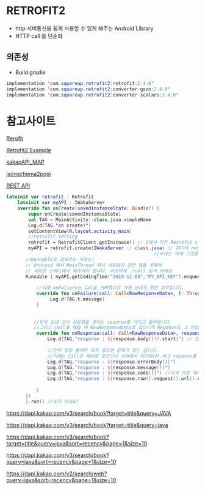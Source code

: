 # RETROFIT2

* http 서버통신을 쉽게 사용할 수 있게 해주는 Android Library
* HTTP call 을 단순화

## 의존성

* Build.gradle

```java
implementation 'com.squareup.retrofit2:retrofit:2.4.0'
implementation 'com.squareup.retrofit2:converter-gson:2.4.0'
implementation 'com.squareup.retrofit2:converter-scalars:2.4.0'
```





# 참고사이트

[Rerofit](https://square.github.io/retrofit/)

[Retrofit2 Example](https://falinrush.tistory.com/5)

[kakaoAPI_MAP](https://youngest-programming.tistory.com/163)

[jsonschema2pojo](http://www.jsonschema2pojo.org/)

[REST API](https://medium.com/@joycehong0524/android-studio-retrofit2-%EA%B8%B0%EB%B3%B8-%EC%82%AC%EC%9A%A9%EB%B2%95-retrofit-%EC%9D%98%EB%AC%B8%EC%A0%90-%ED%92%80%EC%96%B4%ED%97%A4%EC%B9%98%EA%B8%B0-%EC%8A%A4%EC%95%95-f150db436add)





```kotlin
lateinit var retrofit : Retrofit
    lateinit var myAPI : IWakaServer
    override fun onCreate(savedInstanceState: Bundle?) {
        super.onCreate(savedInstanceState)
        val TAG = MainActivity::class.java.simpleName
        Log.d(TAG,"on create!")
        setContentView(R.layout.activity_main)
        //retrofit setting
        retrofit = RetrofitClient.getInstnace() // 2에서 만든 Retrofit client의 instance를 불러옵니다.
        myAPI = retrofit.create(IWakaServer :: class.java) // 여기서 retrofit이 우리의 interface를 구현해주고
                                                      //우리는 이제 그것을 사용할 수 있습니다.
       //Runnable로 감싸주는 이유는!
       // Android 에서 MainThread 에서 네트워킹 관련 일을 못해서
       // 새로운 스레드에서 해주어야 합니다. 마지막에 .run() 잊지 마세요
       Runnable { myAPI.getCodingTime("2019-11-09","MY_API_KEY").enqueue(object : Callback<RawResponseData>{
           
           //이때 onFaliure는 Cal을 서버쪽으로 아예 보내지 못한 경우입니다.
           override fun onFailure(call: Call<RawResponseData>, t: Throwable) {
                Log.d(TAG,t.message) 
           }
           
        
          //만약 보낸 것이 성공했을 경우는 resonse를 가지고 들어옵니다.
          //그리고 call을 때릴 때 RawResponseData로 갔으니까 Reponse도 그 타입을 가지고 옵니다. 
           override fun onResponse(call: Call<RawResponseData>, response: Response<RawResponseData>) {
               Log.d(TAG,"response : ${response.body()!!.start}") // 정상출력이 되야 합니다. 
              
               //만약 정상 출력이 되지 않으면 문제가 있는 겁니다. 
               //이때는 Call은 제대로 보냈으나 서버에서 이거뭐냐? 하고 reponse를 보낸 경우 입니다. 
               Log.d(TAG,"response : ${response.errorBody()}")
               Log.d(TAG,"response : ${response.message()}")
               Log.d(TAG,"response : ${response.code()}") //이게 가장 에러를 알아보기 쉬운 곳 입니다. 
               Log.d(TAG,"response : ${response.raw().request().url().url()}") //무슨 url로 api call 을 보냈는지
                                                                             //확인 할 수 있습니다. 
           }
       })
       }.run() //잊지 마세요!
```

https://dapi.kakao.com/v3/search/book?target=title&query=JAVA

https://dapi.kakao.com/v3/search/book?target=title&query=java

https://dapi.kakao.com/v3/search/book?target=title&query=java&sort=recency&page=1&size=10

https://dapi.kakao.com/v3/search/book?query=java&sort=recency&page=1&size=10

https://dapi.kakao.com/v2/search/web?query=java&sort=recency&page=1&size=10

